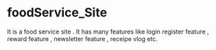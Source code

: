 # foodService_Site

It is a food service site . It has many features like login register feature , reward feature , newsletter feature , receipe vlog etc.
